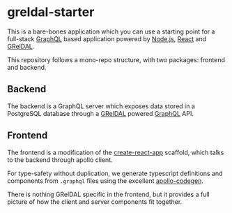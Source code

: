 # greldal-starter

This is a bare-bones application which you can use a starting point for a full-stack [GraphQL](https://graphql.org/) based application powered by [Node.js](https://nodejs.org/), [React](https://reactjs.org/) and [GRelDAL](https://github.com/gql-dal/greldal).

This repository follows a mono-repo structure, with two packages: frontend and backend.

## Backend

The backend is a GraphQL server which exposes data stored in a PostgreSQL database through a [GRelDAL](https://github.com/gql-dal/greldal) powered [GraphQL](https://graphql.org/) API.

## Frontend

The frontend is a modification of the [create-react-app](https://facebook.github.io/create-react-app/) scaffold, which talks to the backend through apollo client. 

For type-safety without duplication, we generate typescript definitions and components from `.graphql` files using the excellent [apollo-codegen](https://github.com/apollographql/apollo-tooling).

There is nothing GRelDAL specific in the frontend, but it provides a full picture of how the client and server components fit together. 
